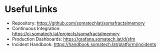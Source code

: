 # Useful Links

- Repository: https://github.com/somatechlat/somafractalmemory
- Continuous Integration: https://ci.somatech.lat/projects/somafractalmemory
- Production Dashboards: https://grafana.somatech.lat/d/sfm
- Incident Handbook: https://handbook.somatech.lat/platform/incidents
